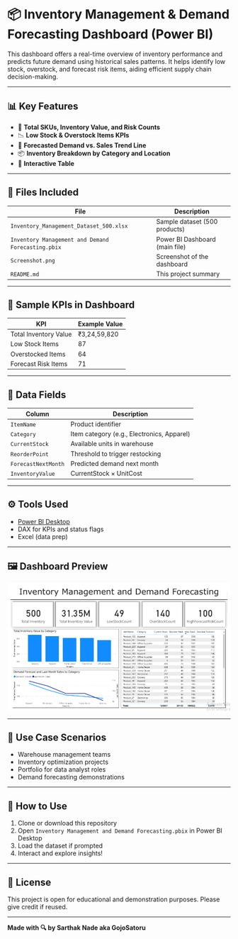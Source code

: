 # 📦 Inventory Management & Demand Forecasting Dashboard (Power BI)

This dashboard offers a real-time overview of inventory performance and predicts future demand using historical sales patterns. It helps identify low stock, overstock, and forecast risk items, aiding efficient supply chain decision-making.

---

## 📊 Key Features

- 🔢 **Total SKUs, Inventory Value, and Risk Counts**
- 📉 **Low Stock & Overstock Items KPIs**
- 🔮 **Forecasted Demand vs. Sales Trend Line**
- 📦 **Inventory Breakdown by Category and Location**
- 🧾 **Interactive Table**

---

## 📂 Files Included

| File | Description |
|------|-------------|
| `Inventory_Management_Dataset_500.xlsx` | Sample dataset (500 products) |
| `Inventory Management and Demand Forecasting.pbix` | Power BI Dashboard (main file) |
| `Screenshot.png` | Screenshot of the dashboard |
| `README.md` | This project summary |

---

## 🧪 Sample KPIs in Dashboard

| KPI | Example Value |
|-----|---------------|
| Total Inventory Value | ₹3,24,59,820 |
| Low Stock Items | 87 |
| Overstocked Items | 64 |
| Forecast Risk Items | 71 |

---

## 🧠 Data Fields

| Column | Description |
|--------|-------------|
| `ItemName` | Product identifier |
| `Category` | Item category (e.g., Electronics, Apparel) |
| `CurrentStock` | Available units in warehouse |
| `ReorderPoint` | Threshold to trigger restocking |
| `ForecastNextMonth` | Predicted demand next month |
| `InventoryValue` | CurrentStock × UnitCost |

---

## ⚙️ Tools Used

- [Power BI Desktop](https://powerbi.microsoft.com/)
- DAX for KPIs and status flags
- Excel (data prep)

---

## 🖼️ Dashboard Preview

![Dashboard Snapshot](Screenshot.PNG)

---

## 📌 Use Case Scenarios

- Warehouse management teams
- Inventory optimization projects
- Portfolio for data analyst roles
- Demand forecasting demonstrations

---

## 🚀 How to Use

1. Clone or download this repository
2. Open `Inventory Management and Demand Forecasting.pbix` in Power BI Desktop
3. Load the dataset if prompted
4. Interact and explore insights!

---

## 📝 License

This project is open for educational and demonstration purposes. Please give credit if reused.

---

**Made with 🔍 by Sarthak Nade aka GojoSatoru**
